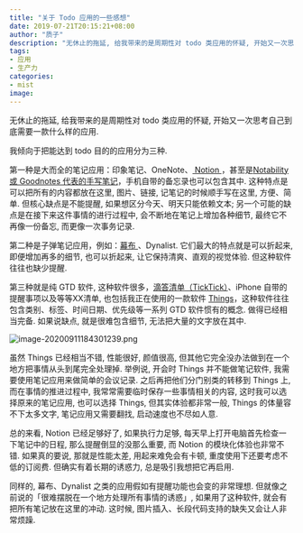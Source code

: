 ```yaml
---
title: "关于 Todo 应用的一些感想"
date: 2019-07-21T20:15:21+08:00
author: "质子"
description: "无休止的拖延, 给我带来的是周期性对 todo 类应用的怀疑, 开始又一次思考自己到底需要一款什么样的应用."
tags:
- 应用
- 生产力
categories: 
- mist
image: 
---
```


无休止的拖延, 给我带来的是周期性对 todo 类应用的怀疑, 开始又一次思考自己到底需要一款什么样的应用.
<!--more-->

我倾向于把能达到 todo 目的的应用分为三种.

第一种是大而全的笔记应用：印象笔记、OneNote、[ Notion ]( https://sspai.com/post/52176 )，甚至是[Notability 或 Goodnotes 代表的手写笔记]( https://sspai.com/post/44621 )，手机自带的备忘录也可以包含其中. 这种特点是可以把所有的内容都放在这里, 图片、链接, 记笔记的时候顺手写在这里, 方便、简单. 但核心缺点是不能提醒, 如果想区分今天、明天只能依赖文本; 另一个可能的缺点是在接下来这件事情的进行过程中, 会不断地在笔记上增加各种细节, 最终它不再像一份备忘, 而更像一次事务记录. 

第二种是子弹笔记应用，例如：[幕布 ]( https://sspai.com/post/47228 )、Dynalist. 它们最大的特点就是可以折起来, 即便增加再多的细节, 也可以折起来, 让它保持清爽、直观的视觉体验. 但这种软件往往也缺少提醒.

第三种就是纯 GTD 软件, 这种软件很多，[滴答清单（TickTick）]( https://sspai.com/post/39960 )、iPhone 自带的提醒事项以及等等XX清单, 也包括我正在使用的一款软件 [Things]( https://sspai.com/post/41360 )，这种软件往往包含类别、标签、时间日期、优先级等一系列 GTD 软件惯有的概念. 做得已经相当完备. 如果说缺点, 就是很难包含细节, 无法把大量的文字放在其中.

![image-20200911184301239.png](/images/image-20200911184301239.png)

虽然 Things 已经相当不错, 性能很好, 颜值很高, 但其他它完全没办法做到在一个地方把事情从头到尾完全处理掉. 举例说, 开会时 Things 并不能做笔记软件, 我需要使用笔记应用来做简单的会议记录. 之后再把他们分门别类的转移到 Things 上, 而在事情的推进过程中, 我常常需要临时保存一些事情相关的内容, 这时我可以选择原来的笔记应用, 也可以选择 Things, 但其实体验都非常一般, Things 的体量容不下太多文字, 笔记应用又需要翻找, 启动速度也不尽如人意.

总的来看, Notion 已经足够好了, 如果执行力足够, 每天早上打开电脑首先检查一下笔记中的日程, 那么提醒倒显的没那么重要, 而 Notion 的模块化体验也非常不错. 如果真的要说, 那就是性能太差, 用起来难免会有卡顿, 重度使用下还要考虑不低的订阅费. 但确实有着长期的诱惑力, 总是吸引我想把它再启用.

同样的, 幕布、Dynalist 之类的应用假如有提醒功能也会变的非常理想. 但就像之前说的「很难摆脱在一个地方处理所有事情的诱惑」, 如果用了这种软件, 就会有把所有笔记放在这里的冲动. 这时候, 图片插入、长段代码支持的缺失又会让人非常烦躁.